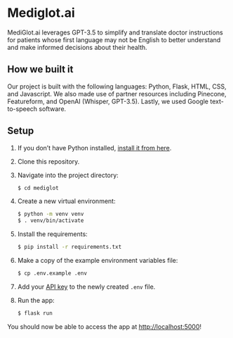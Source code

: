 # Mediglot.ai

MediGlot.ai leverages GPT-3.5 to simplify and translate doctor instructions for patients whose first language may not be English to better understand and make informed decisions about their health.

## How we built it
Our project is built with the following languages: Python, Flask, HTML, CSS, and Javascript. We also made use of partner resources including Pinecone, Featureform, and OpenAI (Whisper, GPT-3.5). Lastly, we used Google text-to-speech software.

## Setup

1. If you don’t have Python installed, [install it from here](https://www.python.org/downloads/).

2. Clone this repository.

3. Navigate into the project directory:

   ```bash
   $ cd mediglot
   ```

4. Create a new virtual environment:

   ```bash
   $ python -m venv venv
   $ . venv/bin/activate
   ```

5. Install the requirements:

   ```bash
   $ pip install -r requirements.txt
   ```

6. Make a copy of the example environment variables file:

   ```bash
   $ cp .env.example .env
   ```

7. Add your [API key](https://beta.openai.com/account/api-keys) to the newly created `.env` file.

8. Run the app:

   ```bash
   $ flask run
   ```

You should now be able to access the app at [http://localhost:5000](http://localhost:5000)!
